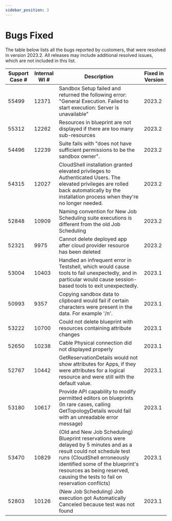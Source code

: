 ```yaml
---
sidebar_position: 3
---
```


Bugs Fixed
==========

The table below lists all the bugs reported by customers, that were resolved in version 2023.2. All releases may include additional resolved issues, which are not included in this list.

| Support Case # | Internal WI # | Description | Fixed in Version |
| --- | --- | --- | --- |
| 55499 | 12371 | Sandbox Setup failed and returned the following error: "General Execution. Failed to start execution: Server is unavailable" | 2023.2 |
| 55312 | 12262 | Resources in blueprint are not displayed if there are too many sub-resources | 2023.2 |
| 54496 | 12239 | Suite fails with "does not have sufficient permissions to be the sandbox owner". | 2023.2 |
| 54315 | 12027 | CloudShell installation granted elevated privileges to Authenticated Users. The elevated privileges are rolled back automatically by the installation process when they're no longer needed. | 2023.2 |
| 52848 | 10909 | Naming convention for New Job Scheduling suite executions is different from the old Job Scheduling | 2023.2 |
| 52321 | 9975 | Cannot delete deployed app after cloud provider resource has been deleted | 2023.2 |
| 53004 | 10403 | Handled an infrequent error in Testshell, which would cause tools to fail unexpectedly, and in particular would cause session-based tools to exit unexpectedly. | 2023.1 |
| 50993 | 9357 | Copying sandbox data to clipboard would fail if certain characters were present in the data. For example '/n'. | 2023.1 |
| 53222 | 10700 | Could not delete blueprint with resources containing attribute changes | 2023.1 |
| 52650 | 10238 | Cable Physical connection did not displayed properly | 2023.1 |
| 52767 | 10442 | GetReservationDetails would not show attributes for Apps, if they were attributes for a logical resource and were still with the default value. | 2023.1 |
| 53180 | 10617 | Provide API capability to modify permitted editors on blueprints (In rare cases, calling GetTopologyDetails would fail with an unreadable error message) | 2023.1 |
| 53470 | 10829 | (Old and New Job Scheduling) Blueprint reservations were delayed by 5 minutes and as a result could not schedule test runs (CloudShell erroneously identified some of the blueprint's resources as being reserved, causing the tests to fail on reservation conflicts) | 2023.1 |
| 52803 | 10126 | (New Job Scheduling) Job execution got Automatically Canceled because test was not found | 2023.1 |